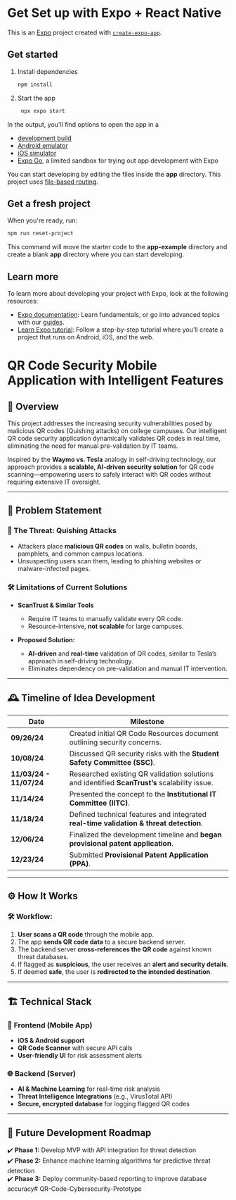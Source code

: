 # Get Set up with Expo + React Native

This is an [Expo](https://expo.dev) project created with [`create-expo-app`](https://www.npmjs.com/package/create-expo-app).

## Get started

1. Install dependencies

   ```bash
   npm install
   ```

2. Start the app

   ```bash
    npx expo start
   ```

In the output, you'll find options to open the app in a

- [development build](https://docs.expo.dev/develop/development-builds/introduction/)
- [Android emulator](https://docs.expo.dev/workflow/android-studio-emulator/)
- [iOS simulator](https://docs.expo.dev/workflow/ios-simulator/)
- [Expo Go](https://expo.dev/go), a limited sandbox for trying out app development with Expo

You can start developing by editing the files inside the **app** directory. This project uses [file-based routing](https://docs.expo.dev/router/introduction).

## Get a fresh project

When you're ready, run:

```bash
npm run reset-project
```

This command will move the starter code to the **app-example** directory and create a blank **app** directory where you can start developing.

## Learn more

To learn more about developing your project with Expo, look at the following resources:

- [Expo documentation](https://docs.expo.dev/): Learn fundamentals, or go into advanced topics with our [guides](https://docs.expo.dev/guides).
- [Learn Expo tutorial](https://docs.expo.dev/tutorial/introduction/): Follow a step-by-step tutorial where you'll create a project that runs on Android, iOS, and the web.

# QR Code Security Mobile Application with Intelligent Features

## 📌 Overview
This project addresses the increasing security vulnerabilities posed by malicious QR codes (Quishing attacks) on college campuses. Our intelligent QR code security application dynamically validates QR codes in real time, eliminating the need for manual pre-validation by IT teams.

Inspired by the **Waymo vs. Tesla** analogy in self-driving technology, our approach provides a **scalable, AI-driven security solution** for QR code scanning—empowering users to safely interact with QR codes without requiring extensive IT oversight.

---

## 🚨 Problem Statement
### 🔴 The Threat: Quishing Attacks  
- Attackers place **malicious QR codes** on walls, bulletin boards, pamphlets, and common campus locations.
- Unsuspecting users scan them, leading to phishing websites or malware-infected pages.

### 🛠️ Limitations of Current Solutions
- **ScanTrust & Similar Tools**  
  - Require IT teams to manually validate every QR code.  
  - Resource-intensive, **not scalable** for large campuses.  

- **Proposed Solution:**  
  - **AI-driven** and **real-time** validation of QR codes, similar to Tesla’s approach in self-driving technology.  
  - Eliminates dependency on pre-validation and manual IT intervention.  

---

## 🕰️ Timeline of Idea Development
| Date       | Milestone |
|------------|-----------|
| **09/26/24** | Created initial QR Code Resources document outlining security concerns. |
| **10/08/24** | Discussed QR security risks with the **Student Safety Committee (SSC)**. |
| **11/03/24 - 11/07/24** | Researched existing QR validation solutions and identified **ScanTrust’s** scalability issue. |
| **11/14/24** | Presented the concept to the **Institutional IT Committee (IITC)**. |
| **11/18/24** | Defined technical features and integrated **real-time validation & threat detection**. |
| **12/06/24** | Finalized the development timeline and **began provisional patent application**. |
| **12/23/24** | Submitted **Provisional Patent Application (PPA)**. |

---

## ⚙️ How It Works
### 🛠️ **Workflow:**
1. **User scans a QR code** through the mobile app.  
2. The app **sends QR code data** to a secure backend server.  
3. The backend server **cross-references the QR code** against known threat databases.  
4. If flagged as **suspicious**, the user receives an **alert and security details**.  
5. If deemed **safe**, the user is **redirected to the intended destination**.  

---

## 🏗️ Technical Stack
### 📱 **Frontend (Mobile App)**
- **iOS & Android support**
- **QR Code Scanner** with secure API calls
- **User-friendly UI** for risk assessment alerts

### 🌐 **Backend (Server)**
- **AI & Machine Learning** for real-time risk analysis  
- **Threat Intelligence Integrations** (e.g., VirusTotal API)  
- **Secure, encrypted database** for logging flagged QR codes  

---

## 📌 Future Development Roadmap
✔️ **Phase 1:** Develop MVP with API integration for threat detection  
✔️ **Phase 2:** Enhance machine learning algorithms for predictive threat detection  
✔️ **Phase 3:** Deploy community-based reporting to improve database accuracy# QR-Code-Cybersecurity-Prototype